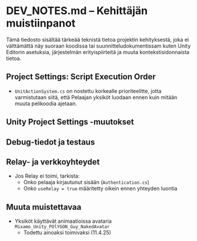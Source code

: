 # DEV_NOTES.md – Kehittäjän muistiinpanot

Tämä tiedosto sisältää tärkeää teknistä tietoa projektin kehityksestä, joka ei välttämättä näy suoraan koodissa tai suunnitteludokumentissam kuten Unity Editorin asetuksia, järjestelmän erityispiirteitä ja muuta kontekstisidonnaista tietoa.

## Project Settings: Script Execution Order
- `UnitActionSystem.cs` on nostettu korkealle prioriteelitte, jotta varmistutaan siitä, että 
Pelaajan yksiköt luodaan ennen kuin mitään muuta pelikoodia ajetaan.

## Unity Project Settings -muutokset


## Debug-tiedot ja testaus


## Relay- ja verkkoyhteydet
- Jos Relay ei toimi, tarkista:
  - Onko pelaaja kirjautunut sisään (`Authentication.cs`)
  - Onko `useRelay = true` määritetty oikein ennen yhteyden luontia

## Muuta muistettavaa
- Yksiköt käyttävät animaatioissa avataria `Mixamo_Unity_POlYGON_Guy_NakedAvatar`
  - Todettu ainoaksi toimivaksi (11.4.25)